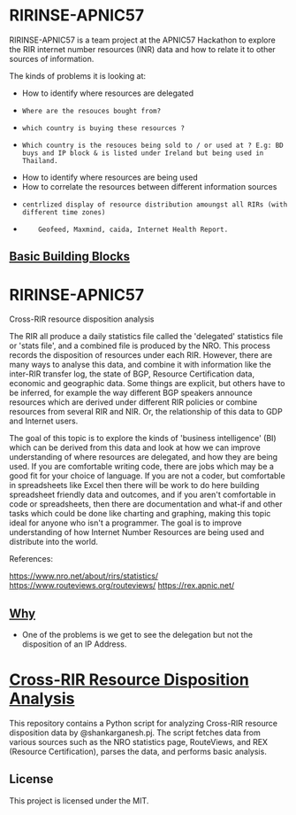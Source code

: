 # RIRINSE-APNIC57

RIRINSE-APNIC57 is a team project at the APNIC57 Hackathon to explore the RIR internet number resources (INR) data and how to relate it to other sources of information.

The kinds of problems it is looking at:

 * How to identify where resources are delegated
 *     Where are the resouces bought from?
 *     which country is buying these resources ?
 *     Which country is the resouces being sold to / or used at ? E.g: BD buys and IP block & is listed under Ireland but being used in Thailand.   
 * How to identify where resources are being used
 * How to correlate the resources between different information sources
 *     centrlized display of resource distribution amoungst all RIRs (with different time zones)
 *         Geofeed, Maxmind, caida, Internet Health Report.

## [Basic Building Blocks](Building%20Blocks/README.md)

# RIRINSE-APNIC57

Cross-RIR resource disposition analysis

The RIR all produce a daily statistics file called the 'delegated' statistics file or 'stats file', and a combined file is produced by the NRO. This process records the disposition of resources under each RIR. However, there are many ways to analyse this data, and combine it with information like the inter-RIR transfer log, the state of BGP, Resource Certification data, economic and geographic data. Some things are explicit, but others have to be inferred, for example the way different BGP speakers announce resources which are derived under different RIR policies or combine resources from several RIR and NIR. Or, the relationship of this data to GDP and Internet users.

The goal of this topic is to explore the kinds of 'business intelligence' (BI) which can be derived from this data and look at how we can improve understanding of where resources are delegated, and how they are being used. If you are comfortable writing code, there are jobs which may be a good fit for your choice of language. If you are not a coder, but comfortable in spreadsheets like Excel then there will be work to do here building spreadsheet friendly data and outcomes, and if you aren't comfortable in code or spreadsheets, then there are documentation and what-if and other tasks which could be done like charting and graphing, making this topic ideal for anyone who isn't a programmer. The goal is to improve understanding of how Internet Number Resources are being used and distribute into the world.

References:

https://www.nro.net/about/rirs/statistics/
https://www.routeviews.org/routeviews/
https://rex.apnic.net/

## [Why](Why/README.md)

- One of the problems is we get to see the delegation but not the disposition of an IP Address.

# [Cross-RIR Resource Disposition Analysis](Example-Code/README.md)

This repository contains a Python script for analyzing Cross-RIR resource disposition data by @shankarganesh.pj. The script fetches data from various sources such as the NRO statistics page, RouteViews, and REX (Resource Certification), parses the data, and performs basic analysis.

## License

This project is licensed under the MIT.

